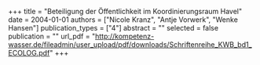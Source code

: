 +++
title = "Beteiligung der Öffentlichkeit im Koordinierungsraum Havel"
date = 2004-01-01
authors = ["Nicole Kranz", "Antje Vorwerk", "Wenke Hansen"]
publication_types = ["4"]
abstract = ""
selected = false
publication = ""
url_pdf = "http://kompetenz-wasser.de/fileadmin/user_upload/pdf/downloads/Schriftenreihe_KWB_bd1_ECOLOG.pdf"
+++

